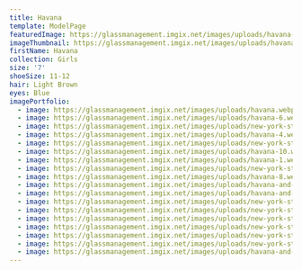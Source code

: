 ```yaml
---
title: Havana
template: ModelPage
featuredImage: https://glassmanagement.imgix.net/images/uploads/havana-banner-1-.jpg
imageThumbnail: https://glassmanagement.imgix.net/images/uploads/havana-2.webp
firstName: Havana
collection: Girls
size: '7'
shoeSize: 11-12
hair: Light Brown
eyes: Blue
imagePortfolio:
  - image: https://glassmanagement.imgix.net/images/uploads/havana.webp
  - image: https://glassmanagement.imgix.net/images/uploads/havana-6.webp
  - image: https://glassmanagement.imgix.net/images/uploads/new-york-state-of-mind-dol-1056_preview.jpg
  - image: https://glassmanagement.imgix.net/images/uploads/havana-4.webp
  - image: https://glassmanagement.imgix.net/images/uploads/new-york-state-of-mind-dol-1302_preview.jpg
  - image: https://glassmanagement.imgix.net/images/uploads/havana-10.webp
  - image: https://glassmanagement.imgix.net/images/uploads/havana-1.webp
  - image: https://glassmanagement.imgix.net/images/uploads/new-york-state-of-mind-dol-1247_preview.jpg
  - image: https://glassmanagement.imgix.net/images/uploads/havana-8.webp
  - image: https://glassmanagement.imgix.net/images/uploads/havana-and-luca-glass.jpg
  - image: https://glassmanagement.imgix.net/images/uploads/havana-and-luca-glass-1.jpg
  - image: https://glassmanagement.imgix.net/images/uploads/new-york-state-of-mind-dol-1362_preview.jpg
  - image: https://glassmanagement.imgix.net/images/uploads/new-york-state-of-mind-dol-1353_preview.jpg
  - image: https://glassmanagement.imgix.net/images/uploads/new-york-state-of-mind-dol-1070_preview.jpg
  - image: https://glassmanagement.imgix.net/images/uploads/new-york-state-of-mind-dol-1031-1-_preview.jpg
  - image: https://glassmanagement.imgix.net/images/uploads/new-york-state-of-mind-dol-0922_preview.jpg
  - image: https://glassmanagement.imgix.net/images/uploads/new-york-state-of-mind-dol-0883_preview.jpg
  - image: https://glassmanagement.imgix.net/images/uploads/havana-and-luca-glass-2.jpg
---
```


